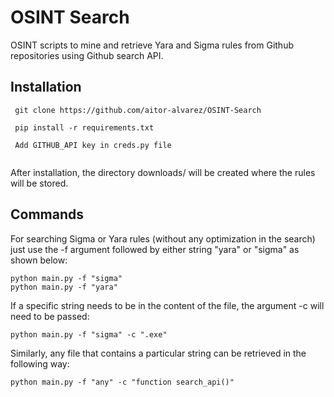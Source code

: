 # OSINT Search

OSINT scripts to mine and retrieve Yara and Sigma rules from Github repositories using Github search API.

## Installation

```
 git clone https://github.com/aitor-alvarez/OSINT-Search
 
 pip install -r requirements.txt
 
 Add GITHUB_API key in creds.py file
 
 ```
 
 After installation, the directory downloads/ will be created where the rules will be stored.

## Commands


For searching Sigma or Yara rules (without any optimization in the search) just use the -f argument followed by either string "yara" or "sigma" as shown below:

```
python main.py -f "sigma"
python main.py -f "yara"

```
 If a specific string needs to be in the content of the file, the argument -c will need to be passed:

```
python main.py -f "sigma" -c ".exe"
```

Similarly, any file  that contains a particular string can be retrieved in the following way:

```
python main.py -f "any" -c "function search_api()"
```
